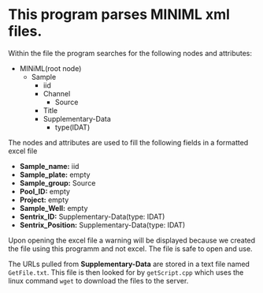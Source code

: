 # This program parses MINIML xml files.

Within the file the program searches for the following nodes and attributes:
> 
* MINiML(root node)
  * Sample
    * iid
    * Channel
      * Source
    * Title
    * Supplementary-Data
      * type(IDAT)
>

The nodes and attributes are used to fill the following fields in a formatted excel file

* **Sample_name:** iid
* **Sample_plate:** empty
* **Sample_group:** Source
* **Pool_ID:** empty
* **Project:** empty
* **Sample_Well:** empty
* **Sentrix_ID:** Supplementary-Data(type: IDAT)
* **Sentrix_Position:** Supplementary-Data(type: IDAT)

Upon opening the excel file a warning will be displayed because we created the file using this programm and not excel.
The file is safe to open and use.

The URLs pulled from **Supplementary-Data** are stored in a text file named `GetFile.txt`.
This file is then looked for by `getScript.cpp` which uses the linux command `wget` to download the files to the server.
